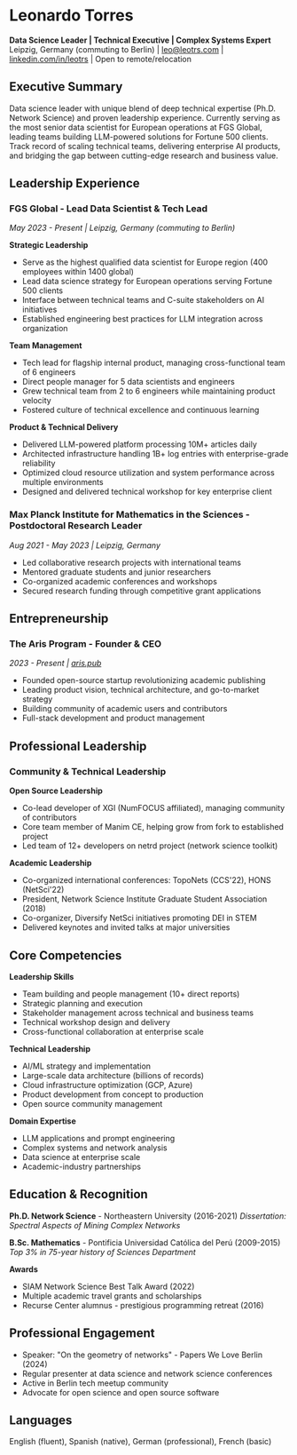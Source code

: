 # Leonardo Torres
**Data Science Leader | Technical Executive | Complex Systems Expert**
Leipzig, Germany (commuting to Berlin) | [leo@leotrs.com](mailto:leo@leotrs.com) | [linkedin.com/in/leotrs](https://linkedin.com) | Open to remote/relocation

## Executive Summary

Data science leader with unique blend of deep technical expertise (Ph.D. Network Science) and proven leadership experience. Currently serving as the most senior data scientist for European operations at FGS Global, leading teams building LLM-powered solutions for Fortune 500 clients. Track record of scaling technical teams, delivering enterprise AI products, and bridging the gap between cutting-edge research and business value.

## Leadership Experience

### FGS Global - Lead Data Scientist & Tech Lead
*May 2023 - Present | Leipzig, Germany (commuting to Berlin)*

**Strategic Leadership**
- Serve as the highest qualified data scientist for Europe region (400 employees within 1400 global)
- Lead data science strategy for European operations serving Fortune 500 clients
- Interface between technical teams and C-suite stakeholders on AI initiatives
- Established engineering best practices for LLM integration across organization

**Team Management**
- Tech lead for flagship internal product, managing cross-functional team of 6 engineers
- Direct people manager for 5 data scientists and engineers
- Grew technical team from 2 to 6 engineers while maintaining product velocity
- Fostered culture of technical excellence and continuous learning

**Product & Technical Delivery**
- Delivered LLM-powered platform processing 10M+ articles daily
- Architected infrastructure handling 1B+ log entries with enterprise-grade reliability
- Optimized cloud resource utilization and system performance across multiple environments
- Designed and delivered technical workshop for key enterprise client

### Max Planck Institute for Mathematics in the Sciences - Postdoctoral Research Leader
*Aug 2021 - May 2023 | Leipzig, Germany*

- Led collaborative research projects with international teams
- Mentored graduate students and junior researchers
- Co-organized academic conferences and workshops
- Secured research funding through competitive grant applications

## Entrepreneurship

### The Aris Program - Founder & CEO
*2023 - Present | [aris.pub](https://aris.pub)*

- Founded open-source startup revolutionizing academic publishing
- Leading product vision, technical architecture, and go-to-market strategy
- Building community of academic users and contributors
- Full-stack development and product management

## Professional Leadership

### Community & Technical Leadership

**Open Source Leadership**
- Co-lead developer of XGI (NumFOCUS affiliated), managing community of contributors
- Core team member of Manim CE, helping grow from fork to established project
- Led team of 12+ developers on netrd project (network science toolkit)

**Academic Leadership**
- Co-organized international conferences: TopoNets (CCS'22), HONS (NetSci'22)
- President, Network Science Institute Graduate Student Association (2018)
- Co-organizer, Diversify NetSci initiatives promoting DEI in STEM
- Delivered keynotes and invited talks at major universities

## Core Competencies

**Leadership Skills**
- Team building and people management (10+ direct reports)
- Strategic planning and execution
- Stakeholder management across technical and business teams
- Technical workshop design and delivery
- Cross-functional collaboration at enterprise scale

**Technical Leadership**
- AI/ML strategy and implementation
- Large-scale data architecture (billions of records)
- Cloud infrastructure optimization (GCP, Azure)
- Product development from concept to production
- Open source community management

**Domain Expertise**
- LLM applications and prompt engineering
- Complex systems and network analysis
- Data science at enterprise scale
- Academic-industry partnerships

## Education & Recognition

**Ph.D. Network Science** - Northeastern University (2016-2021)
*Dissertation: Spectral Aspects of Mining Complex Networks*

**B.Sc. Mathematics** - Pontificia Universidad Católica del Perú (2009-2015)
*Top 3% in 75-year history of Sciences Department*

**Awards**
- SIAM Network Science Best Talk Award (2022)
- Multiple academic travel grants and scholarships
- Recurse Center alumnus - prestigious programming retreat (2016)

## Professional Engagement

- Speaker: "On the geometry of networks" - Papers We Love Berlin (2024)
- Regular presenter at data science and network science conferences
- Active in Berlin tech meetup community
- Advocate for open science and open source software

## Languages

English (fluent), Spanish (native), German (professional), French (basic)
